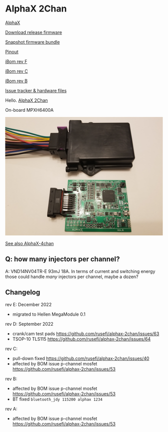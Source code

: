 # AlphaX 2Chan

[AlphaX](https://www.alphaxpr.com/)

[Download release firmware](https://github.com/rusefi/rusefi/releases/latest/download/rusefi_bundle_alphax-2chan.zip)

[Snapshot firmware bundle](https://rusefi.com/build_server/rusefi_bundle_alphax-2chan.zip)

[Pinout](https://rusefi.com/docs/pinouts/hellen/alphax-2chan/)

[iBom rev F](https://rusefi.com/docs/ibom/alphax_2ch-f-ibom.html)

[iBom rev C](https://rusefi.com/docs/ibom/alphax_2ch-c-ibom.html)

[iBom rev B](https://rusefi.com/docs/ibom/alphax_2ch-b-ibom.html)

[Issue tracker & hardware files](https://github.com/rusefi/alphax-2chan)

Hello. [AlphaX 2Chan](https://rusefi.com/build_server/rusefi_bundle_alphax-2chan.zip)

On-board MPXH6400A

![x](Hardware/Hellen/alphax-2chan-rev-a.jpg)

[See also AlphaX-4chan](AlphaX-4chan)

## Q: how many injectors per channel?

A: VND14NV04TR-E 93mJ 18A. In terms of current and switching energy those could handle _many_ injectors per channel, maybe a dozen?

## Changelog

rev E:
December 2022

- migrated to Hellen MegaModule 0.1

rev D:
September 2022

- crank/cam test pads <https://github.com/rusefi/alphax-2chan/issues/63>
- TSOP-10 TLS115 <https://github.com/rusefi/alphax-2chan/issues/64>

rev C:

- pull-down fixed <https://github.com/rusefi/alphax-2chan/issues/40>
- affected by BOM issue p-channel mosfet <https://github.com/rusefi/alphax-2chan/issues/53>

rev B:

- affected by BOM issue p-channel mosfet <https://github.com/rusefi/alphax-2chan/issues/53>
- BT fixed
``
bluetooth_jdy 115200 alphax 1234
``

rev A:

- affected by BOM issue p-channel mosfet <https://github.com/rusefi/alphax-2chan/issues/53>
